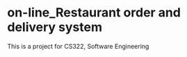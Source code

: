 # on-line_Restaurant order and delivery system 

This is a project for CS322, Software Engineering 
